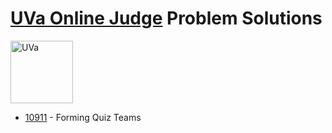 # [UVa Online Judge](https://uva.onlinejudge.org) Problem Solutions
<img src="https://upload.wikimedia.org/wikipedia/commons/1/1d/Logotipo_de_la_Universidad_de_Valladolid.svg" alt="UVa" width="100">

- [10911](https://github.com/k0syan/UVa/tree/master/10911) - Forming Quiz Teams
